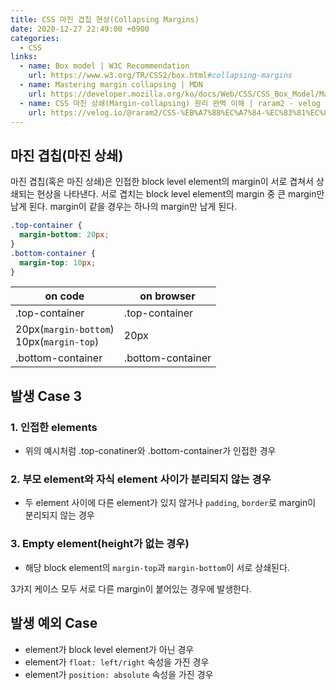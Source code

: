 ```yaml
---
title: CSS 마진 겹칩 현상(Collapsing Margins)
date: 2020-12-27 22:49:00 +0900
categories:
  - CSS
links:
  - name: Box model | W3C Recommendation
    url: https://www.w3.org/TR/CSS2/box.html#collapsing-margins
  - name: Mastering margin collapsing | MDN
    url: https://developer.mozilla.org/ko/docs/Web/CSS/CSS_Box_Model/Mastering_margin_collapsing
  - name: CSS 마진 상쇄(Margin-collapsing) 원리 완벽 이해 | raram2 - velog
    url: https://velog.io/@raram2/CSS-%EB%A7%88%EC%A7%84-%EC%83%81%EC%87%84Margin-collapsing-%EC%9B%90%EB%A6%AC-%EC%99%84%EB%B2%BD-%EC%9D%B4%ED%95%B4
---
```

## 마진 겹칩(마진 상쇄)

마진 겹칩(혹은 마진 상쇄)은 인접한 block level element의 margin이 서로 겹쳐서 상쇄되는 현상을 나타낸다. 서로 겹치는 block level element의 margin 중 큰 margin만 남게 된다. margin이 같을 경우는 하나의 margin만 남게 된다.

```css
.top-container {
  margin-bottom: 20px;
}
.bottom-container {
  margin-top: 10px;
}
```

on code | on browser |
--- | --- |
.top-container | .top-container|
20px(`margin-bottom`)<br/>10px(`margin-top`) | 20px|
.bottom-container | .bottom-container|

## 발생 Case 3

### 1. 인접한 elements

* 위의 예시처럼 .top-conatiner와 .bottom-container가 인접한 경우

### 2. 부모 element와 자식 element 사이가 분리되지 않는 경우

* 두 element 사이에 다른 element가 있지 않거나 `padding`, `border`로 margin이 분리되지 않는 경우

### 3. Empty element(height가 없는 경우)

* 해당 block element의 `margin-top`과 `margin-bottom`이 서로 상쇄된다.

3가지 케이스 모두 서로 다른 margin이 붙어있는 경우에 발생한다.

## 발생 예외 Case

* element가 block level element가 아닌 경우
* element가 `float: left/right` 속성을 가진 경우
* element가 `position: absolute` 속성을 가진 경우
